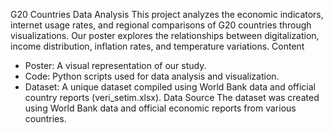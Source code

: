 G20 Countries Data Analysis
This project analyzes the economic indicators, internet usage rates, and regional comparisons of G20 countries through visualizations. Our poster explores the relationships between digitalization, income distribution, inflation rates, and temperature variations.
Content
- Poster: A visual representation of our study.
- Code: Python scripts used for data analysis and visualization.
- Dataset: A unique dataset compiled using World Bank data and official country reports (veri_setim.xlsx).
Data Source
The dataset was created using World Bank data and official economic reports from various countries.
